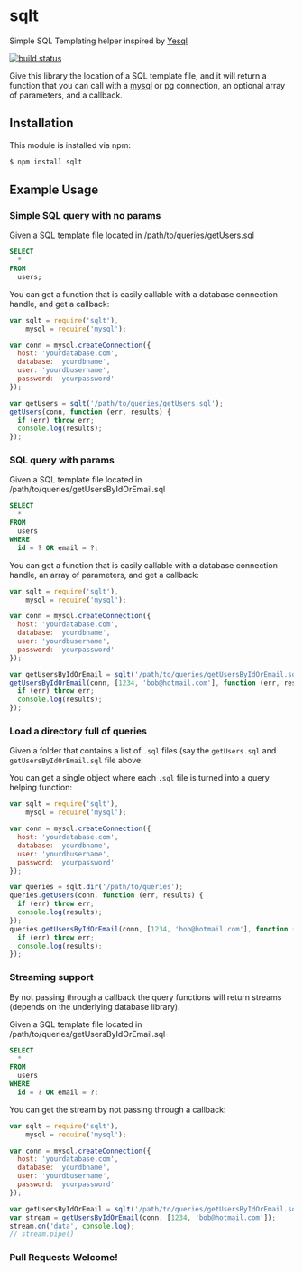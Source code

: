 # sqlt

Simple SQL Templating helper inspired by [Yesql](https://github.com/krisajenkins/yesql)

[![build status](https://secure.travis-ci.org/eugeneware/sqlt.png)](http://travis-ci.org/eugeneware/sqlt)

Give this library the location of a SQL template file, and it will return a function that
you can call with a [mysql](https://www.npmjs.org/package/mysql) or [pg](https://www.npmjs.org/package/pg) connection, an optional array of parameters, and a callback.

## Installation

This module is installed via npm:

``` bash
$ npm install sqlt
```

## Example Usage

### Simple SQL query with no params

Given a SQL template file located in /path/to/queries/getUsers.sql

``` sql
SELECT
  *
FROM
  users;
```

You can get a function that is easily callable with a database connection
handle, and get a callback:

``` js
var sqlt = require('sqlt'),
    mysql = require('mysql');

var conn = mysql.createConnection({
  host: 'yourdatabase.com',
  database: 'yourdbname',
  user: 'yourdbusername',
  password: 'yourpassword'
});

var getUsers = sqlt('/path/to/queries/getUsers.sql');
getUsers(conn, function (err, results) {
  if (err) throw err;
  console.log(results);
});
```

### SQL query with params

Given a SQL template file located in /path/to/queries/getUsersByIdOrEmail.sql

``` sql
SELECT
  *
FROM
  users
WHERE
  id = ? OR email = ?;
```

You can get a function that is easily callable with a database connection
handle, an array of parameters, and get a callback:

``` js
var sqlt = require('sqlt'),
    mysql = require('mysql');

var conn = mysql.createConnection({
  host: 'yourdatabase.com',
  database: 'yourdbname',
  user: 'yourdbusername',
  password: 'yourpassword'
});

var getUsersByIdOrEmail = sqlt('/path/to/queries/getUsersByIdOrEmail.sql');
getUsersByIdOrEmail(conn, [1234, 'bob@hotmail.com'], function (err, results) {
  if (err) throw err;
  console.log(results);
});
```

### Load a directory full of queries

Given a folder that contains a list of `.sql` files (say the `getUsers.sql` and
`getUsersByIdOrEmail.sql` file above:

You can get a single object where each `.sql` file is turned into a query
helping function:

``` js
var sqlt = require('sqlt'),
    mysql = require('mysql');

var conn = mysql.createConnection({
  host: 'yourdatabase.com',
  database: 'yourdbname',
  user: 'yourdbusername',
  password: 'yourpassword'
});

var queries = sqlt.dir('/path/to/queries');
queries.getUsers(conn, function (err, results) {
  if (err) throw err;
  console.log(results);
});
queries.getUsersByIdOrEmail(conn, [1234, 'bob@hotmail.com'], function (err, results) {
  if (err) throw err;
  console.log(results);
});
```

### Streaming support

By not passing through a callback the query functions will return streams
(depends on the underlying database library).

Given a SQL template file located in /path/to/queries/getUsersByIdOrEmail.sql

``` sql
SELECT
  *
FROM
  users
WHERE
  id = ? OR email = ?;
```

You can get the stream by not passing through a callback:

``` js
var sqlt = require('sqlt'),
    mysql = require('mysql');

var conn = mysql.createConnection({
  host: 'yourdatabase.com',
  database: 'yourdbname',
  user: 'yourdbusername',
  password: 'yourpassword'
});

var getUsersByIdOrEmail = sqlt('/path/to/queries/getUsersByIdOrEmail.sql');
var stream = getUsersByIdOrEmail(conn, [1234, 'bob@hotmail.com']);
stream.on('data', console.log);
// stream.pipe()
```


### Pull Requests Welcome!
